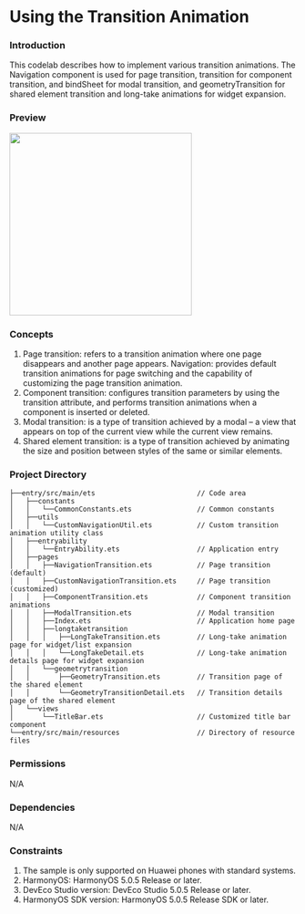 # Using the Transition Animation

### Introduction

This codelab describes how to implement various transition animations. The Navigation component is used for page transition, transition for component transition, and bindSheet for modal transition, and geometryTransition for shared element transition and long-take animations for widget expansion.

### Preview

<img src="screenshots/device/home_en.gif" style="width:320px"></img>

### Concepts

1. Page transition: refers to a transition animation where one page disappears and another page appears. Navigation: provides default transition animations for page switching and the capability of customizing the page transition animation.
2. Component transition: configures transition parameters by using the transition attribute, and performs transition animations when a component is inserted or deleted.
3. Modal transition: is a type of transition achieved by a modal – a view that appears on top of the current view while the current view remains.
4. Shared element transition: is a type of transition achieved by animating the size and position between styles of the same or similar elements.

### Project Directory
```
├──entry/src/main/ets                         // Code area
│   ├──constants
│   │   └──CommonConstants.ets                // Common constants
│   ├──utils
│   │   └──CustomNavigationUtil.ets           // Custom transition animation utility class
│   ├──entryability
│   │   └──EntryAbility.ets                   // Application entry
│   ├──pages
│   │   ├──NavigationTransition.ets           // Page transition (default) 
│   │   ├──CustomNavigationTransition.ets     // Page transition (customized)
│   │   ├──ComponentTransition.ets            // Component transition animations
│   │   ├──ModalTransition.ets                // Modal transition
│   │   ├──Index.ets                          // Application home page
│   │   ├──longtaketransition
│   │   │   ├──LongTakeTransition.ets         // Long-take animation page for widget/list expansion
│   │   │   └──LongTakeDetail.ets             // Long-take animation details page for widget expansion
│   │   └──geometrytransition 
│   │       ├──GeometryTransition.ets         // Transition page of the shared element
│   │       └──GeometryTransitionDetail.ets   // Transition details page of the shared element
│   └──views
│       └──TitleBar.ets                       // Customized title bar component
└──entry/src/main/resources                   // Directory of resource files
```

### Permissions

N/A

### Dependencies

N/A

### Constraints

1. The sample is only supported on Huawei phones with standard systems.
2. HarmonyOS: HarmonyOS 5.0.5 Release or later.
3. DevEco Studio version: DevEco Studio 5.0.5 Release or later.
4. HarmonyOS SDK version: HarmonyOS 5.0.5 Release SDK or later.
